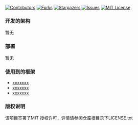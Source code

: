 <!-- PROJECT SHIELDS -->

[![Contributors][contributors-shield]][contributors-url]
[![Forks][forks-shield]][forks-url]
[![Stargazers][stars-shield]][stars-url]
[![Issues][issues-shield]][issues-url]
[![MIT License][license-shield]][license-url]



### 开发的架构
暂无

### 部署

暂无

### 使用到的框架

- [xxxxxxx](https://getbootstrap.com)
- [xxxxxxx](https://jquery.com)
- [xxxxxxx](https://laravel.com)




### 版权说明

该项目签署了MIT 授权许可，详情请参阅仓库根目录下LICENSE.txt


<!-- links -->
[your-project-path]:asdf12303116/baseProject
[contributors-shield]: https://img.shields.io/github/contributors/asdf12303116/baseProject.svg?style=flat-square
[contributors-url]: https://github.com/asdf12303116/baseProject/graphs/contributors
[forks-shield]: https://img.shields.io/github/forks/asdf12303116/baseProject.svg?style=flat-square
[forks-url]: https://github.com/asdf12303116/baseProject/network/members
[stars-shield]: https://img.shields.io/github/stars/asdf12303116/baseProject.svg?style=flat-square
[stars-url]: https://github.com/asdf12303116/baseProject/stargazers
[issues-shield]: https://img.shields.io/github/issues/asdf12303116/baseProject.svg?style=flat-square
[issues-url]: https://img.shields.io/github/issues/asdf12303116/baseProject.svg
[license-shield]: https://img.shields.io/github/license/asdf12303116/baseProject.svg?style=flat-square
[license-url]: https://github.com/asdf12303116/baseProject/blob/master/LICENSE.txt